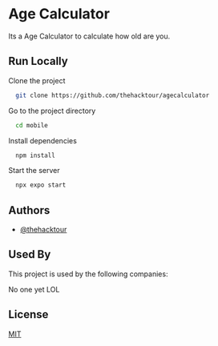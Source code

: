 
# Age Calculator

Its a Age Calculator to calculate how old are you.

## Run Locally

Clone the project

```bash
  git clone https://github.com/thehacktour/agecalculator
```

Go to the project directory

```bash
  cd mobile
```

Install dependencies

```bash
  npm install
```

Start the server

```bash
  npx expo start
```


## Authors

- [@thehacktour](https://github.com/thehacktour)


## Used By

This project is used by the following companies:

No one yet LOL


## License

[MIT](https://choosealicense.com/licenses/mit/)

